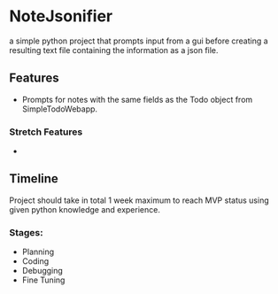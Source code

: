 # NoteJsonifier
a simple python project that prompts input from a gui before creating a resulting text file containing the information 
as a json file.

## Features
* Prompts for notes with the same fields as the Todo object from SimpleTodoWebapp.

### Stretch Features
* 

## Timeline
Project should take in total 1 week maximum to reach MVP status using given python knowledge and experience.
### Stages:
* Planning
* Coding
* Debugging
* Fine Tuning